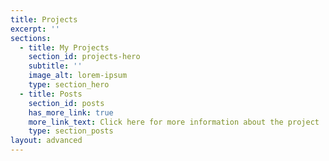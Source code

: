```yaml
---
title: Projects
excerpt: ''
sections:
  - title: My Projects
    section_id: projects-hero
    subtitle: ''
    image_alt: lorem-ipsum
    type: section_hero
  - title: Posts
    section_id: posts
    has_more_link: true
    more_link_text: Click here for more information about the project
    type: section_posts
layout: advanced
---
```

